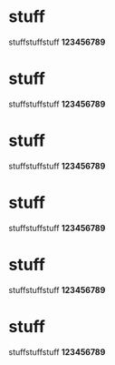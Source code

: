 # stuff
stuffstuffstuff
**123456789**
# stuff
stuffstuffstuff
**123456789**
# stuff
stuffstuffstuff
**123456789**
# stuff
stuffstuffstuff
**123456789**
# stuff
stuffstuffstuff
**123456789**
# stuff
stuffstuffstuff
**123456789**
